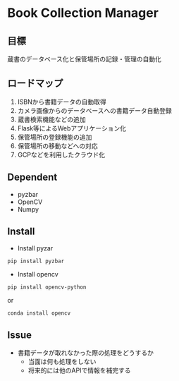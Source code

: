 # Book Collection Manager

## 目標
蔵書のデータベース化と保管場所の記録・管理の自動化

## ロードマップ
1. ISBNから書籍データの自動取得
1. カメラ画像からのデータベースへの書籍データ自動登録
1. 蔵書検索機能などの追加
1. Flask等によるWebアプリケーション化
1. 保管場所の登録機能の追加
1. 保管場所の移動などへの対応
1. GCPなどを利用したクラウド化


## Dependent
* pyzbar
* OpenCV
* Numpy

## Install
* Install pyzar
```
pip install pyzbar
```
* Install opencv
```
pip install opencv-python
```
or
```
conda install opencv
```

 ## Issue
 * 書籍データが取れなかった際の処理をどうするか
    * 当面は何も処理をしない
    * 将来的には他のAPIで情報を補完する